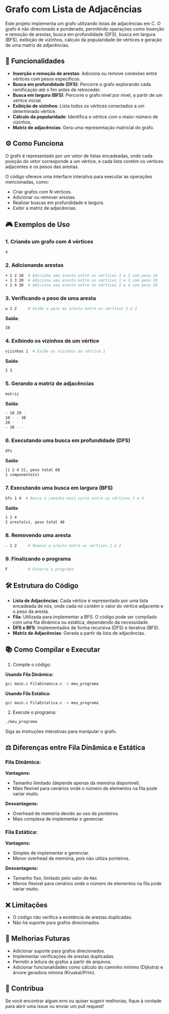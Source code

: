 # Grafo com Lista de Adjacências

Este projeto implementa um grafo utilizando listas de adjacências em C. O grafo é não direcionado e ponderado, permitindo operações como inserção e remoção de arestas, busca em profundidade (DFS), busca em largura (BFS), exibição de vizinhos, cálculo da popularidade de vértices e geração de uma matriz de adjacências.

## 🚀 Funcionalidades

- **Inserção e remoção de arestas**: Adiciona ou remove conexões entre vértices com pesos específicos.
- **Busca em profundidade (DFS)**: Percorre o grafo explorando cada ramificação até o fim antes de retroceder.
- **Busca em largura (BFS)**: Percorre o grafo nível por nível, a partir de um vértice inicial.
- **Exibição de vizinhos**: Lista todos os vértices conectados a um determinado vértice.
- **Cálculo da popularidade**: Identifica o vértice com o maior número de vizinhos.
- **Matriz de adjacências**: Gera uma representação matricial do grafo.

## ⚙️ Como Funciona

O grafo é representado por um vetor de listas encadeadas, onde cada posição do vetor corresponde a um vértice, e cada lista contém os vértices adjacentes e os pesos das arestas.

O código oferece uma interface interativa para executar as operações mencionadas, como:

- Criar grafos com N vértices.
- Adicionar ou remover arestas.
- Realizar buscas em profundidade e largura.
- Exibir a matriz de adjacências.

## 🎮 Exemplos de Uso

### 1. Criando um grafo com 4 vértices
```bash
4
```

### 2. Adicionando arestas
```bash
+ 1 2 10  # Adiciona uma aresta entre os vértices 1 e 2 com peso 10
+ 1 3 20  # Adiciona uma aresta entre os vértices 1 e 3 com peso 20
+ 2 4 30  # Adiciona uma aresta entre os vértices 2 e 4 com peso 30
```

### 3. Verificando o peso de uma aresta
```bash
w 1 2     # Exibe o peso da aresta entre os vértices 1 e 2
```
**Saída:**
```bash
10
```

### 4. Exibindo os vizinhos de um vértice
```bash
vizinhos 1  # Exibe os vizinhos do vértice 1
```
**Saída:**
```bash
2 3
```

### 5. Gerando a matriz de adjacências
```bash
matriz
```
**Saída:**
```bash
- 10 20 -
10 - - 30
20 - - -
- 30 - -
```

### 6. Executando uma busca em profundidade (DFS)
```bash
dfs
```
**Saída:**
```bash
[1 2 4 3], peso total 60
1 componente(s)
```

### 7. Executando uma busca em largura (BFS)
```bash
bfs 1 4  # Busca o caminho mais curto entre os vértices 1 e 4
```
**Saída:**
```bash
1 2 4
2 aresta(s), peso total 40
```

### 8. Removendo uma aresta
```bash
- 1 2     # Remove a aresta entre os vértices 1 e 2
```

### 9. Finalizando o programa
```bash
F         # Encerra o programa
```

## 🛠️ Estrutura do Código

- **Lista de Adjacências**: Cada vértice é representado por uma lista encadeada de nós, onde cada nó contém o valor do vértice adjacente e o peso da aresta.
- **Fila**: Utilizada para implementar a BFS. O código pode ser compilado com uma fila dinâmica ou estática, dependendo da necessidade.
- **DFS e BFS**: Implementados de forma recursiva (DFS) e iterativa (BFS).
- **Matriz de Adjacências**: Gerada a partir da lista de adjacências.

## 📚 Como Compilar e Executar

1. Compile o código:

**Usando Fila Dinâmica:**
```bash
gcc main.c FilaDinamica.c -o meu_programa
```

**Usando Fila Estática:**
```bash
gcc main.c FilaEstatica.c -o meu_programa
```

2. Execute o programa:
```bash
./meu_programa
```

Siga as instruções interativas para manipular o grafo.

## ⚖️ Diferenças entre Fila Dinâmica e Estática

### **Fila Dinâmica**:
**Vantagens:**
- Tamanho ilimitado (depende apenas da memória disponível).
- Mais flexível para cenários onde o número de elementos na fila pode variar muito.

**Desvantagens:**
- Overhead de memória devido ao uso de ponteiros.
- Mais complexa de implementar e gerenciar.

### **Fila Estática**:
**Vantagens:**
- Simples de implementar e gerenciar.
- Menor overhead de memória, pois não utiliza ponteiros.

**Desvantagens:**
- Tamanho fixo, limitado pelo valor de `MAX`.
- Menos flexível para cenários onde o número de elementos na fila pode variar muito.

## ❌ Limitações

- O código não verifica a existência de arestas duplicadas.
- Não há suporte para grafos direcionados.

## 🚀 Melhorias Futuras

- Adicionar suporte para grafos direcionados.
- Implementar verificações de arestas duplicadas.
- Permitir a leitura de grafos a partir de arquivos.
- Adicionar funcionalidades como cálculo do caminho mínimo (Dijkstra) e árvore geradora mínima (Kruskal/Prim).

## 💬 Contribua

Se você encontrar algum erro ou quiser sugerir melhorias, fique à vontade para abrir uma issue ou enviar um pull request!

